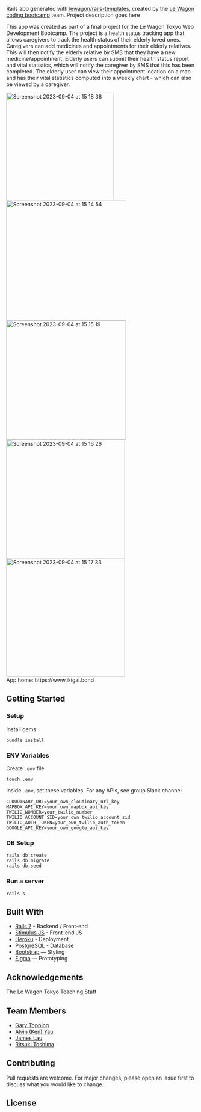 Rails app generated with [lewagon/rails-templates](https://github.com/lewagon/rails-templates), created by the [Le Wagon coding bootcamp](https://www.lewagon.com) team.
Project description goes here

This app was created as part of a final project for the Le Wagon Tokyo Web Development Bootcamp. The project is a health status tracking app that allows caregivers to track the health status of their elderly loved ones.  Caregivers can add medicines and appointments for their elderly relatives. This will then notify the elderly relative by SMS that they have a new medicine/appointment. Elderly users can submit their health status report and vital statistics, which will notify the caregiver by SMS that this has been completed. The elderly user can view their appointment location on a map and has their vital statistics computed into a weekly chart - which can also be viewed by a caregiver. 

<img width="286" alt="Screenshot 2023-09-04 at 15 18 38" src="https://github.com/Ritsuki-Toshima/ikigai1298/assets/138346709/76d6ca97-0e51-46cc-b508-9b089648117b">
<img width="319" alt="Screenshot 2023-09-04 at 15 14 54" src="https://github.com/Ritsuki-Toshima/ikigai1298/assets/138346709/72b23e3c-c968-4b1b-8442-7b93ad10d226">
<img width="318" alt="Screenshot 2023-09-04 at 15 15 19" src="https://github.com/Ritsuki-Toshima/ikigai1298/assets/138346709/feae99d0-33f3-4920-8211-a95ebc94a95c">
<img width="315" alt="Screenshot 2023-09-04 at 15 16 26" src="https://github.com/Ritsuki-Toshima/ikigai1298/assets/138346709/6bd91ca4-6756-4606-b116-0a6a95d01f1c">
<img width="315" alt="Screenshot 2023-09-04 at 15 17 33" src="https://github.com/Ritsuki-Toshima/ikigai1298/assets/138346709/b40d595f-5155-4de7-92d1-488a320eaec5">

<br>
App home: https://www.ikigai.bond
   

## Getting Started
### Setup

Install gems
```
bundle install
```

### ENV Variables
Create `.env` file
```
touch .env
```
Inside `.env`, set these variables. For any APIs, see group Slack channel.
```
CLOUDINARY_URL=your_own_cloudinary_url_key
MAPBOX_API_KEY=your_own_mapbox_api_key
TWILIO_NUMBER=your_twilio_number
TWILIO_ACCOUNT_SID=your_own_twilio_account_sid
TWILIO_AUTH_TOKEN=your_own_twilio_auth_token
GOOGLE_API_KEY=your_own_google_api_key
```

### DB Setup
```
rails db:create
rails db:migrate
rails db:seed
```

### Run a server
```
rails s
```

## Built With
- [Rails 7](https://guides.rubyonrails.org/) - Backend / Front-end
- [Stimulus JS](https://stimulus.hotwired.dev/) - Front-end JS
- [Heroku](https://heroku.com/) - Deployment
- [PostgreSQL](https://www.postgresql.org/) - Database
- [Bootstrap](https://getbootstrap.com/) — Styling
- [Figma](https://www.figma.com) — Prototyping

## Acknowledgements
The Le Wagon Tokyo Teaching Staff

## Team Members
- [Gary Topping](www.linkedin.com/in/gary-topping)
- [Alvin (Ken) Yau]()
- [James Lau]()
- [Ritsuki Toshima]()

## Contributing
Pull requests are welcome. For major changes, please open an issue first to discuss what you would like to change.

## License
